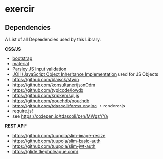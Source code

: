 # exercir

## Dependencies

A List of all Dependencies used by this Library.

**CSS/JS**

* [bootstrap](https://getbootstrap.com/docs/4.3/components/forms/)
* [material](https://daemonite.github.io/material/)
* [Parsley.JS](http://parsleyjs.org/) Input validation
* [JOII (JavaScript Object Inheritance Implementation](https://github.com/haroldiedema/joii) used for JS Objects
* https://github.com/blaisck/sfwin
* https://github.com/konsultaner/jsonOdm
* https://github.com/typicode/lowdb
* https://github.com/kripken/sql.js
* https://github.com/pouchdb/pouchdb
* https://github.com/tdascoli/forms-engine -> renderer.js
* require.js!
* see https://codepen.io/tdascoli/pen/MWgzYYa

**REST API***

* https://github.com/tuupola/slim-image-resize
* https://github.com/tuupola/slim-basic-auth
* https://github.com/tuupola/slim-jwt-auth
* https://glide.thephpleague.com/
